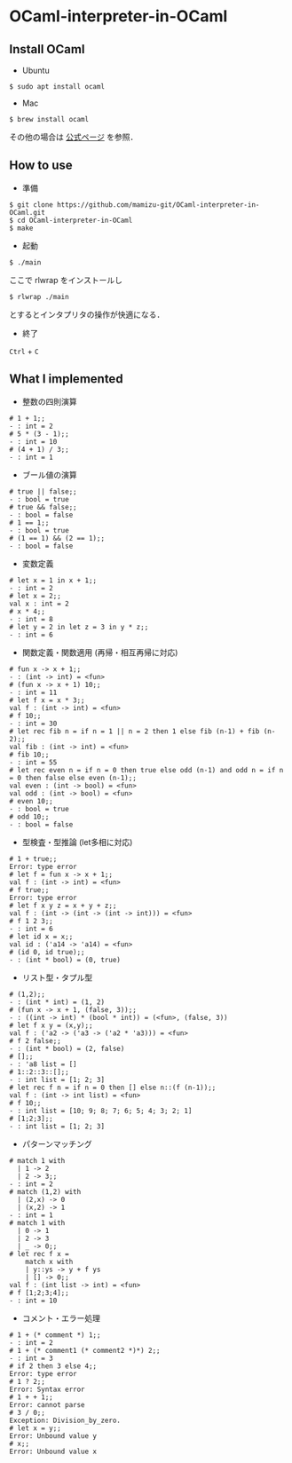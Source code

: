 # OCaml-interpreter-in-OCaml

## Install OCaml

- Ubuntu

```
$ sudo apt install ocaml
```

- Mac

```
$ brew install ocaml
```

その他の場合は [公式ページ](https://ocaml.org/docs/install.html) を参照．

## How to use

- 準備

```
$ git clone https://github.com/mamizu-git/OCaml-interpreter-in-OCaml.git
$ cd OCaml-interpreter-in-OCaml
$ make
```

- 起動

```
$ ./main
```

ここで rlwrap をインストールし

```
$ rlwrap ./main
```

とするとインタプリタの操作が快適になる．

- 終了

`Ctrl` + `C`

## What I implemented

- 整数の四則演算
```
# 1 + 1;;
- : int = 2
# 5 * (3 - 1);;
- : int = 10
# (4 + 1) / 3;;
- : int = 1
```
- ブール値の演算
```
# true || false;;
- : bool = true
# true && false;;
- : bool = false
# 1 == 1;;
- : bool = true
# (1 == 1) && (2 == 1);;
- : bool = false
```
- 変数定義
```
# let x = 1 in x + 1;;
- : int = 2
# let x = 2;;
val x : int = 2
# x * 4;;  
- : int = 8
# let y = 2 in let z = 3 in y * z;;
- : int = 6
```
- 関数定義・関数適用 (再帰・相互再帰に対応)
```
# fun x -> x + 1;;
- : (int -> int) = <fun>
# (fun x -> x + 1) 10;;
- : int = 11
# let f x = x * 3;;
val f : (int -> int) = <fun>
# f 10;;
- : int = 30
# let rec fib n = if n = 1 || n = 2 then 1 else fib (n-1) + fib (n-2);;
val fib : (int -> int) = <fun>
# fib 10;;
- : int = 55
# let rec even n = if n = 0 then true else odd (n-1) and odd n = if n = 0 then false else even (n-1);;
val even : (int -> bool) = <fun>
val odd : (int -> bool) = <fun>
# even 10;;
- : bool = true
# odd 10;;
- : bool = false
```
- 型検査・型推論 (let多相に対応)
```
# 1 + true;;
Error: type error
# let f = fun x -> x + 1;;
val f : (int -> int) = <fun>
# f true;;
Error: type error
# let f x y z = x + y + z;;
val f : (int -> (int -> (int -> int))) = <fun>
# f 1 2 3;;
- : int = 6
# let id x = x;;
val id : ('a14 -> 'a14) = <fun>
# (id 0, id true);;
- : (int * bool) = (0, true)
```
- リスト型・タプル型
```
# (1,2);;
- : (int * int) = (1, 2)
# (fun x -> x + 1, (false, 3));;
- : ((int -> int) * (bool * int)) = (<fun>, (false, 3))
# let f x y = (x,y);;
val f : ('a2 -> ('a3 -> ('a2 * 'a3))) = <fun>
# f 2 false;;
- : (int * bool) = (2, false)
# [];;
- : 'a8 list = []
# 1::2::3::[];;
- : int list = [1; 2; 3]
# let rec f n = if n = 0 then [] else n::(f (n-1));;
val f : (int -> int list) = <fun>
# f 10;;
- : int list = [10; 9; 8; 7; 6; 5; 4; 3; 2; 1]
# [1;2;3];;
- : int list = [1; 2; 3]
```
- パターンマッチング
```
# match 1 with
  | 1 -> 2
  | 2 -> 3;;
- : int = 2
# match (1,2) with
  | (2,x) -> 0
  | (x,2) -> 1
- : int = 1
# match 1 with
  | 0 -> 1
  | 2 -> 3
  | _ -> 0;;
# let rec f x =
    match x with
    | y::ys -> y + f ys
    | [] -> 0;;
val f : (int list -> int) = <fun>
# f [1;2;3;4];;
- : int = 10
```
- コメント・エラー処理
```
# 1 + (* comment *) 1;;
- : int = 2
# 1 + (* comment1 (* comment2 *)*) 2;;
- : int = 3
# if 2 then 3 else 4;;
Error: type error
# 1 ? 2;;
Error: Syntax error
# 1 + + 1;;
Error: cannot parse
# 3 / 0;;
Exception: Division_by_zero.
# let x = y;;
Error: Unbound value y
# x;;
Error: Unbound value x
```
